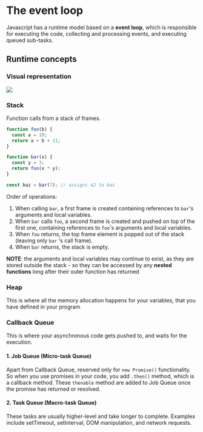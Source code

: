 # The event loop

Javascript has a runtime model based on a **event loop**, which is responsible for executing the code, collecting and processing events, and executing queued sub-tasks.

## Runtime concepts

### Visual representation

![](https://topdev.vn/blog/wp-content/uploads/2018/12/event-loop-2.png)

### Stack

Function calls from a stack of frames.

```js
function foo(b) {
  const a = 10;
  return a + b + 11;
}

function bar(x) {
  const y = 3;
  return foo(x * y);
}

const baz = bar(7); // assigns 42 to baz
```

Order of operations:

1. When calling `bar`, a first frame is created containing references to `bar`'s arguments and local variables.
2. When `bar` calls `foo`, a second frame is created and pushed on top of the first one, containing references to `foo`'s arguments and local variables.
3. When `foo` returns, the top frame element is popped out of the stack (leaving only `bar` 's call frame).
4. When `bar` returns, the stack is empty.

**NOTE**: the arguments and local variables may continue to exist, as they are stored outside the stack - so they can be accessed by any **nested functions** long after their outer function has returned

### Heap

This is where all the memory allocation happens for your variables, that you have defined in your program

### Callback Queue

This is where your asynchronous code gets pushed to, and waits for the execution.

#### 1. Job Queue (Micro-task Queue)

Apart from Callback Queue, reserved only for `new Promise()` functionality. So when you use promises in your code, you add `.then()` method, which is a callback method. These `thenable` method are added to Job Queue once the promise has returned or resolved.

#### 2. Task Queue (Macro-task Queue)

These tasks are usually higher-level and take longer to complete. Examples include setTimeout, setInterval, DOM manipulation, and network requests.
